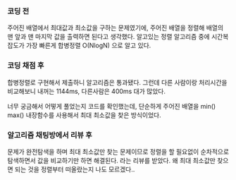 ### 코딩 전

주어진 배열에서 최대값과 최소값을 구하는 문제였기에, 주어진 배열을 정렬해 배열의 맨 앞과 맨 마지막
값을 출력하면 된다고 생각했다.
알고있는 정렬 알고리즘 중에 시간복잡도가 가장 빠른게 합병정렬 O(NlogN) 으로 알고 있다.

### 코딩 채점 후

합병정렬로 구현해서 제출하니 알고리즘은 통과됐다.
그런데 다른 사람이랑 처리시간을 비교해보니 내꺼는 1144ms, 다른사람은 400ms 대가 많았다.

너무 궁금해서 어떻게 풀었는지 코드를 확인했는데, 단순하게 주어진 배열을 min() max() 내장함수를 사용해서 최대 최소값을 찾은 방식이었다.

### 알고리즘 채팅방에서 리뷰 후

문제가 완전탐색을 하며 최대 최소값만 찾는 문제이므로 정렬을 할 필요없이
순차적으로 탐색하면서 값을 비교하기만 하면 해결된다. 라는 리뷰를 받았다.
왜 최대 최소값만 찾으면 되는 것을 정렬부터 떠올랐는지 나도 모르겠다..
